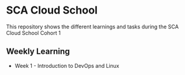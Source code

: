 # SCA Cloud School

This repository shows the different learnings and tasks during the SCA Cloud School Cohort 1

## Weekly Learning
* Week 1 - Introduction to DevOps and Linux
